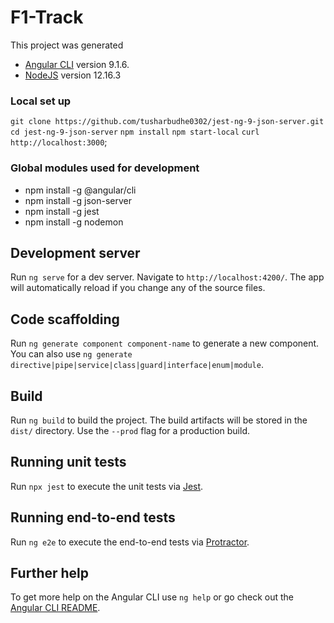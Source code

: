 # F1-Track

This project was generated 
- [Angular CLI](https://github.com/angular/angular-cli) version 9.1.6.
- [NodeJS](https://nodejs.org/en/docs/) version 12.16.3

### Local set up
 `git clone https://github.com/tusharbudhe0302/jest-ng-9-json-server.git`
 `cd jest-ng-9-json-server`
 `npm install`
 `npm start-local`
 `curl http://localhost:3000`;

### Global modules used for development
 - npm install -g @angular/cli
 - npm install -g json-server
 - npm install -g jest
 - npm install -g nodemon

## Development server

Run `ng serve` for a dev server. Navigate to `http://localhost:4200/`. The app will automatically reload if you change any of the source files.

## Code scaffolding

Run `ng generate component component-name` to generate a new component. You can also use `ng generate directive|pipe|service|class|guard|interface|enum|module`.

## Build

Run `ng build` to build the project. The build artifacts will be stored in the `dist/` directory. Use the `--prod` flag for a production build.

## Running unit tests

Run `npx jest` to execute the unit tests via [Jest](https://jestjs.io/docs/en/getting-started).

## Running end-to-end tests

Run `ng e2e` to execute the end-to-end tests via [Protractor](http://www.protractortest.org/).

## Further help

To get more help on the Angular CLI use `ng help` or go check out the [Angular CLI README](https://github.com/angular/angular-cli/blob/master/README.md).
